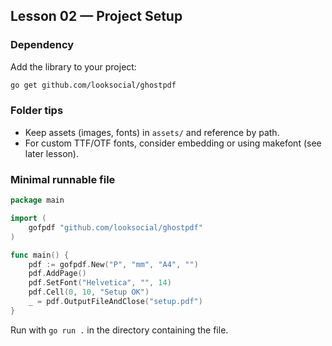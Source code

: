 ## Lesson 02 — Project Setup

### Dependency
Add the library to your project:
```bash
go get github.com/looksocial/ghostpdf
```

### Folder tips
- Keep assets (images, fonts) in `assets/` and reference by path.
- For custom TTF/OTF fonts, consider embedding or using makefont (see later lesson).

### Minimal runnable file
```go
package main

import (
    gofpdf "github.com/looksocial/ghostpdf"
)

func main() {
    pdf := gofpdf.New("P", "mm", "A4", "")
    pdf.AddPage()
    pdf.SetFont("Helvetica", "", 14)
    pdf.Cell(0, 10, "Setup OK")
    _ = pdf.OutputFileAndClose("setup.pdf")
}
```

Run with `go run .` in the directory containing the file.



